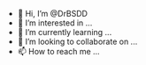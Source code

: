- 👋 Hi, I’m @DrBSDD
- 👀 I’m interested in ...
- 🌱 I’m currently learning ...
- 💞️ I’m looking to collaborate on ...
- 📫 How to reach me ...

<!---
DrBSDD/DrBSDD is a ✨ special ✨ repository because its `README.md` (this file) appears on your GitHub profile.
You can click the Preview link to take a look at your changes.
--->

